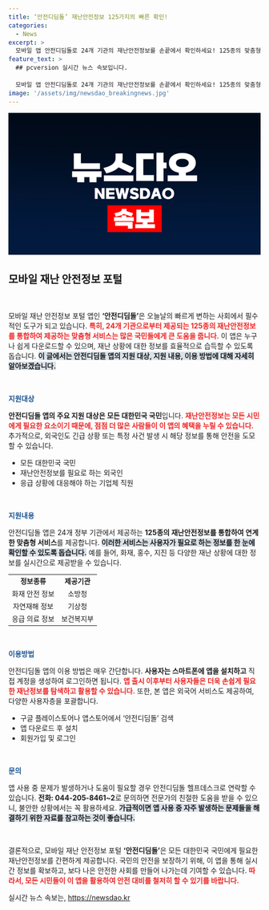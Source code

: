 ```yaml
---
title: ‘안전디딤돌’ 재난안전정보 125가지의 빠른 확인!
categories:
  - News
excerpt: >
  모바일 앱 안전디딤돌로 24개 기관의 재난안전정보를 손끝에서 확인하세요! 125종의 맞춤형 서비스를 통해 모든 국민이 더 안전하게 대비할 수 있습니다. 지금 다운로드하고 재난에 대한 준비를 시작하세요!
feature_text: >
  ## pcversion 실시간 뉴스 속보입니다.

  모바일 앱 안전디딤돌로 24개 기관의 재난안전정보를 손끝에서 확인하세요! 125종의 맞춤형 서비스를 통해 모든 국민이 더 안전하게 대비할 수 있습니다. 지금 다운로드하고 재난에 대한 준비를 시작하세요!
image: '/assets/img/newsdao_breakingnews.jpg'
---
```


<p><img src="/assets/img/newsdao_breakingnews.jpg" alt="pcversion 속보" /></p>

<h2 data-ke-size="size26">모바일 재난 안전정보 포털</h2>

<p data-ke-size="size16">&nbsp;</p>

<p>모바일 재난 안전정보 포털 앱인 <b>‘안전디딤돌’</b>은 오늘날의 빠르게 변하는 사회에서 필수적인 도구가 되고 있습니다. <b><span style="color: #ee2323;">특히, 24개 기관으로부터 제공되는 125종의 재난안전정보를 통합하여 제공하는 맞춤형 서비스는 많은 국민들에게 큰 도움을 줍니다.</span></b> 이 앱은 누구나 쉽게 다운로드할 수 있으며, 재난 상황에 대한 정보를 효율적으로 습득할 수 있도록 돕습니다. <b><span style="background-color: #21538527;">이 글에서는 안전디딤돌 앱의 지원 대상, 지원 내용, 이용 방법에 대해 자세히 알아보겠습니다.</span></b></p>

<p data-ke-size="size16">&nbsp;</p>

<p><b><span style="color: #1a5490;">지원대상</span></b></p>

<p><b>안전디딤돌 앱의 주요 지원 대상은 모든 대한민국 국민</b>입니다. <b><span style="color: #ee2323;">재난안전정보는 모든 시민에게 필요한 요소이기 때문에, 점점 더 많은 사람들이 이 앱의 혜택을 누릴 수 있습니다.</span></b> 추가적으로, 외국인도 긴급 상황 또는 특정 사건 발생 시 해당 정보를 통해 안전을 도모할 수 있습니다.</p>

<ul>
<li>모든 대한민국 국민</li>
<li>재난안전정보를 필요로 하는 외국인</li>
<li>응급 상황에 대응해야 하는 기업체 직원</li>
</ul>

<p data-ke-size="size16">&nbsp;</p>

<p><b><span style="color: #1a5490;">지원내용</span></b></p>

<p>안전디딤돌 앱은 24개 정부 기관에서 제공하는 <b>125종의 재난안전정보를 통합하여 연계한 맞춤형 서비스</b>를 제공합니다. <b><span style="background-color: #21538527;">이러한 서비스는 사용자가 필요로 하는 정보를 한 눈에 확인할 수 있도록 돕습니다.</span></b> 예를 들어, 화재, 홍수, 지진 등 다양한 재난 상황에 대한 정보를 실시간으로 제공받을 수 있습니다.</p>

<table>
<tr>
<td style="text-align: center; height: 17px;"><b>정보종류</b></td>
<td style="text-align: center; height: 17px;"><b>제공기관</b></td>
</tr>
<tr>
<td style="text-align: center; height: 17px;">화재 안전 정보</td>
<td style="text-align: center; height: 17px;">소방청</td>
</tr>
<tr>
<td style="text-align: center; height: 17px;">자연재해 정보</td>
<td style="text-align: center; height: 17px;">기상청</td>
</tr>
<tr>
<td style="text-align: center; height: 17px;">응급 의료 정보</td>
<td style="text-align: center; height: 17px;">보건복지부</td>
</tr>
</table>

<p data-ke-size="size16">&nbsp;</p>

<p><b><span style="color: #1a5490;">이용방법</span></b></p>

<p>안전디딤돌 앱의 이용 방법은 매우 간단합니다. <b>사용자는 스마트폰에 앱을 설치하고</b> 직접 계정을 생성하여 로그인하면 됩니다. <b><span style="color: #ee2323;">앱 출시 이후부터 사용자들은 더욱 손쉽게 필요한 재난정보를 탐색하고 활용할 수 있습니다.</span></b> 또한, 본 앱은 외국어 서비스도 제공하여, 다양한 사용자층을 포괄합니다.</p>

<ul>
<li>구글 플레이스토어나 앱스토어에서 ‘안전디딤돌’ 검색</li>
<li>앱 다운로드 후 설치</li>
<li>회원가입 및 로그인</li>
</ul>

<p data-ke-size="size16">&nbsp;</p>

<p><b><span style="color: #1a5490;">문의</span></b></p>

<p>앱 사용 중 문제가 발생하거나 도움이 필요할 경우 안전디딤돌 헬프데스크로 연락할 수 있습니다. <b>전화: 044-205-8461~2</b>로 문의하면 전문가의 친절한 도움을 받을 수 있으니, 불안한 상황에서는 꼭 활용하세요. <b><span style="background-color: #21538527;">가급적이면 앱 사용 중 자주 발생하는 문제들을 해결하기 위한 자료를 참고하는 것이 좋습니다.</span></b></p>

<p data-ke-size="size16">&nbsp;</p>

<p>결론적으로, 모바일 재난 안전정보 포털 <b>‘안전디딤돌’</b>은 모든 대한민국 국민에게 필요한 재난안전정보를 간편하게 제공합니다. 국민의 안전을 보장하기 위해, 이 앱을 통해 실시간 정보를 확보하고, 보다 나은 안전한 사회를 만들어 나가는데 기여할 수 있습니다. <b><span style="color: #ee2323;">따라서, 모든 시민들이 이 앱을 활용하여 안전 대비를 철저히 할 수 있기를 바랍니다.</span></b></p>
실시간 뉴스 속보는, <a href="https://newsdao.kr" rel="dofollow">https://newsdao.kr</a>



